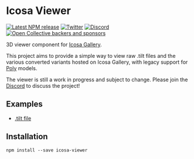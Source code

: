 # Icosa Viewer

[![Latest NPM release](https://img.shields.io/npm/v/icosa-viewer.svg)](https://www.npmjs.com/package/icosa-viewer)
[![Twitter](https://img.shields.io/badge/follow-%40IcosaGallery-blue.svg?style=flat&logo=twitter)](https://twitter.com/IcosaGallery)
[![Discord](https://discordapp.com/api/guilds/783806589991780412/embed.png?style=shield)](https://discord.gg/W7NCEYnEfy)
[![Open Collective backers and sponsors](https://img.shields.io/opencollective/all/icosa?logo=open-collective)](https://opencollective.com/icosa)

3D viewer component for [Icosa Gallery](https://icosa.gallery).

This project aims to provide a simple way to view raw .tilt files and the various converted variants hosted on Icosa Gallery, with legacy support for [Poly](https://poly.google.com) models.

The viewer is still a work in progress and subject to change. Please join the [Discord](https://discord.gg/W7NCEYnEfy) to discuss the project!

## Examples

- [.tilt file](https://github.com/icosa-gallery/icosa-viewer/blob/main/examples/tilt-viewer.html)

## Installation

`npm install --save icosa-viewer`
